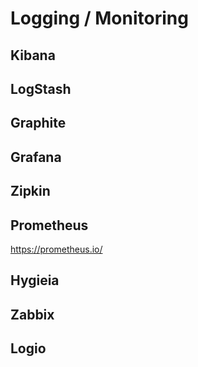 # Logging / Monitoring
## Kibana
## LogStash
## Graphite
## Grafana
## Zipkin
## Prometheus
https://prometheus.io/
## Hygieia
## Zabbix
## Logio
